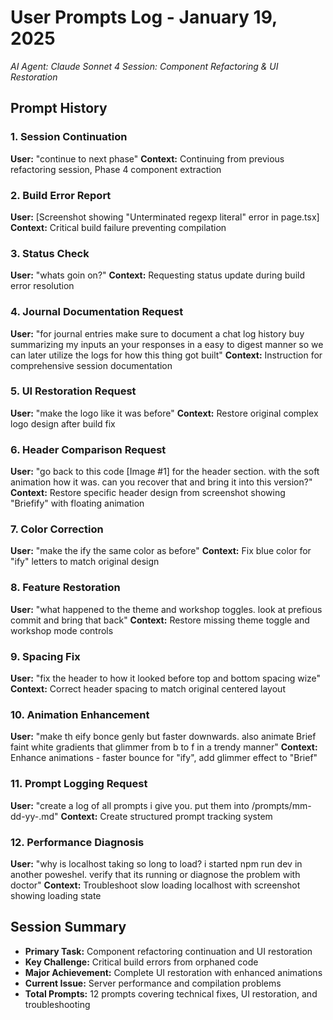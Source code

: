 # User Prompts Log - January 19, 2025
*AI Agent: Claude Sonnet 4*
*Session: Component Refactoring & UI Restoration*

## Prompt History

### 1. Session Continuation
**User:** "continue to next phase"
**Context:** Continuing from previous refactoring session, Phase 4 component extraction

### 2. Build Error Report
**User:** [Screenshot showing "Unterminated regexp literal" error in page.tsx]
**Context:** Critical build failure preventing compilation

### 3. Status Check
**User:** "whats goin on?"
**Context:** Requesting status update during build error resolution

### 4. Journal Documentation Request
**User:** "for journal entries make sure to document a chat log history buy summarizing my inputs an your responses in a easy to digest manner so we can later utilize the logs for how this thing got built"
**Context:** Instruction for comprehensive session documentation

### 5. UI Restoration Request
**User:** "make the logo like it was before"
**Context:** Restore original complex logo design after build fix

### 6. Header Comparison Request
**User:** "go back to this code [Image #1] for the header section. with the soft animation how it was. can you recover that and bring it into this version?"
**Context:** Restore specific header design from screenshot showing "Briefify" with floating animation

### 7. Color Correction
**User:** "make the ify the same color as before"
**Context:** Fix blue color for "ify" letters to match original design

### 8. Feature Restoration
**User:** "what happened to the theme and workshop toggles. look at prefious commit and bring that back"
**Context:** Restore missing theme toggle and workshop mode controls

### 9. Spacing Fix
**User:** "fix the header to how it looked before top and bottom spacing wize"
**Context:** Correct header spacing to match original centered layout

### 10. Animation Enhancement
**User:** "make th eify bonce genly but faster downwards. also animate Brief faint white gradients that glimmer from b to f in a trendy manner"
**Context:** Enhance animations - faster bounce for "ify", add glimmer effect to "Brief"

### 11. Prompt Logging Request
**User:** "create a log of all prompts i give you. put them into /prompts/mm-dd-yy-<agent-name-version>.md"
**Context:** Create structured prompt tracking system

### 12. Performance Diagnosis
**User:** "why is localhost taking so long to load? i started npm run dev in another poweshel. verify that its running or diagnose the problem with doctor"
**Context:** Troubleshoot slow loading localhost with screenshot showing loading state

## Session Summary
- **Primary Task:** Component refactoring continuation and UI restoration
- **Key Challenge:** Critical build errors from orphaned code
- **Major Achievement:** Complete UI restoration with enhanced animations
- **Current Issue:** Server performance and compilation problems
- **Total Prompts:** 12 prompts covering technical fixes, UI restoration, and troubleshooting